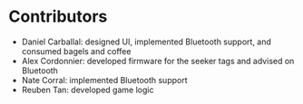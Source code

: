 # Contributors

* Daniel Carballal: designed UI, implemented Bluetooth support,
  and consumed bagels and coffee
* Alex Cordonnier: developed firmware for the seeker tags
  and advised on Bluetooth
* Nate Corral: implemented Bluetooth support
* Reuben Tan: developed game logic
